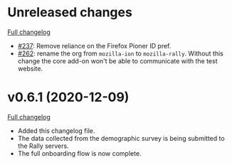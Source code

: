 # Unreleased changes

[Full changelog](https://github.com/mozilla-rally/core-addon/compare/v0.6.1...master)

* [#237](https://github.com/mozilla-rally/core-addon/pull/237): Remove reliance on the Firefox Pioner ID pref.
* [#262](https://github.com/mozilla-rally/core-addon/pull/262): rename the org from `mozilla-ion` to `mozilla-rally`. Without this change the core add-on won't be able to communicate with the test website.

# v0.6.1 (2020-12-09)

[Full changelog](https://github.com/mozilla-rally/core-addon/compare/v0.6.0...master)

* Added this changelog file.
* The data collected from the demographic survey is being submitted to the Rally servers.
* The full onboarding flow is now complete.
